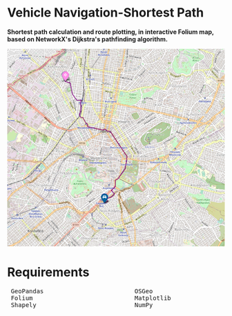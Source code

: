 # Vehicle Navigation-Shortest Path

**Shortest path calculation and route plotting, in interactive Folium map, based on NetworkX's Dijkstra's pathfinding algorithm.**

                

![](/Project_Image.png)

# Requirements

<pre>
 GeoPandas                         OSGeo                       OSMnx                                         
 Folium                            Matplotlib                  PyProj                 
 Shapely                           NumPy                       Contextily          
</pre>          
